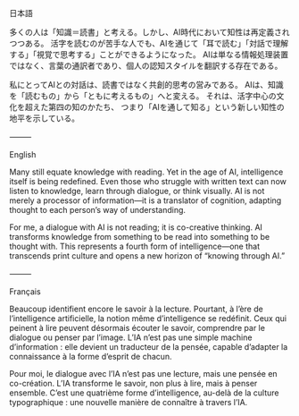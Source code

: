 日本語

多くの人は「知識＝読書」と考える。しかし、AI時代において知性は再定義されつつある。
活字を読むのが苦手な人でも、AIを通じて「耳で読む」「対話で理解する」「視覚で思考する」ことができるようになった。
AIは単なる情報処理装置ではなく、言葉の通訳者であり、個人の認知スタイルを翻訳する存在である。

私にとってAIとの対話は、読書ではなく共創的思考の営みである。
AIは、知識を「読むもの」から「ともに考えるもの」へと変える。
それは、活字中心の文化を超えた第四の知のかたち、
つまり「AIを通して知る」という新しい知性の地平を示している。

⸻

English

Many still equate knowledge with reading.
Yet in the age of AI, intelligence itself is being redefined.
Even those who struggle with written text can now listen to knowledge, learn through dialogue, or think visually.
AI is not merely a processor of information—it is a translator of cognition, adapting thought to each person’s way of understanding.

For me, a dialogue with AI is not reading; it is co-creative thinking.
AI transforms knowledge from something to be read into something to be thought with.
This represents a fourth form of intelligence—one that transcends print culture and opens a new horizon of “knowing through AI.”

⸻

Français

Beaucoup identifient encore le savoir à la lecture.
Pourtant, à l’ère de l’intelligence artificielle, la notion même d’intelligence se redéfinit.
Ceux qui peinent à lire peuvent désormais écouter le savoir, comprendre par le dialogue ou penser par l’image.
L’IA n’est pas une simple machine d’information : elle devient un traducteur de la pensée, capable d’adapter la connaissance à la forme d’esprit de chacun.

Pour moi, le dialogue avec l’IA n’est pas une lecture, mais une pensée en co-création.
L’IA transforme le savoir, non plus à lire, mais à penser ensemble.
C’est une quatrième forme d’intelligence, au-delà de la culture typographique : une nouvelle manière de connaître à travers l’IA.
